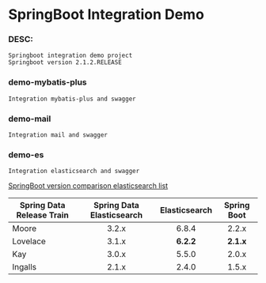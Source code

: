 # SpringBoot Integration Demo


### DESC:
    
    Springboot integration demo project
    Springboot version 2.1.2.RELEASE


### demo-mybatis-plus

    Integration mybatis-plus and swagger

### demo-mail

    Integration mail and swagger

### demo-es

    Integration elasticsearch and swagger
		 
<a href="https://docs.spring.io/spring-data/elasticsearch/docs/3.2.3.RELEASE/reference/html/#preface.requirements" target="_blank">
   SpringBoot version comparison elasticsearch list
</a>

| Spring Data Release Train | Spring Data Elasticsearch  |  Elasticsearch  | Spring Boot |
| --- | :---: | :---: | :---: |
| Moore | 3.2.x | 6.8.4 | 2.2.x |
| Lovelace | 3.1.x | **6.2.2** | **2.1.x** |
| Kay | 3.0.x | 5.5.0 | 2.0.x |
| Ingalls | 2.1.x | 2.4.0 | 1.5.x |



